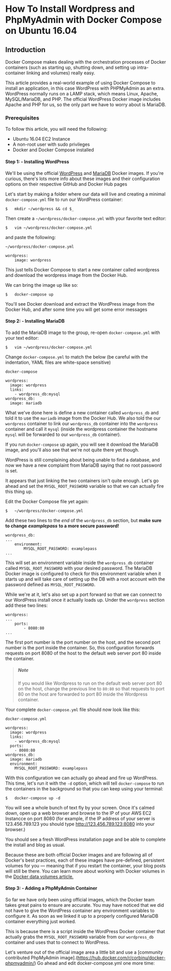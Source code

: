 # How To Install Wordpress and PhpMyAdmin with Docker Compose on Ubuntu 16.04

## Introduction

Docker Compose makes dealing with the orchestration processes of Docker containers (such as starting up, shutting down, and setting up intra-container linking and volumes) really easy.

This article provides a real-world example of using Docker Compose to install an application, in this case WordPress with PHPMyAdmin as an extra. WordPress normally runs on a LAMP stack, which means Linux, Apache, MySQL/MariaDB, and PHP. The official WordPress Docker image includes Apache and PHP for us, so the only part we have to worry about is MariaDB.

### Prerequisites

To follow this article, you will need the following:

-	Ubuntu 16.04 EC2 Instance
-	A non-root user with sudo privileges
-	Docker and Docker Compose installed

#### Step 1:	-	Installing WordPress

We'll be using the official [WordPress](https://hub.docker.com/_/wordpress/]) and [MariaDB](https://hub.docker.com/_/mariadb/) Docker images. If you're curious, there's lots more info about these images and their configuration options on their respective GitHub and Docker Hub pages

Let's start by making a folder where our data will live and creating a minimal `docker-compose.yml` file to run our WordPress container:
```
$	mkdir ~/wordpress && cd $_
```

Then create a `~/wordpress/docker-compose.yml` with your favorite text editor:
```
$	vim ~/wordpress/docker-compose.yml
```
and paste the following:
```
~/wordpress/docker-compose.yml

wordpress:
	image: wordpress
```

This just tells Docker Compose to start a new container called wordpress and download the wordpress image from the Docker Hub.

We can bring the image up like so:
```
$	docker-compose up
```

You'll see Docker download and extract the WordPress image from the Docker Hub, and after some time you will get some error messages

#### Step 2:	-	Installing MariaDB

To add the MariaDB image to the group, re-open `docker-compose.yml` with your text editor:
```
$	vim ~/wordpress/docker-compose.yml
```

Change `docker-compose.yml` to match the below (be careful with the indentation, YAML files are white-space sensitive)

```
docker-compose

wordpress:
  image: wordpress
  links:
    - wordpress_db:mysql
wordpress_db:
  image: mariadb
 ```

What we've done here is define a new container called `wordpress_db` and told it to use the `mariadb` image from the Docker Hub. We also told the our `wordpress` container to link our `wordpress_db` container into the `wordpress` container and call it `mysql` (inside the wordpress container the hostname `mysql` will be forwarded to our `wordpress_db` container).

If you run `docker-compose` up again, you will see it download the MariaDB image, and you'll also see that we're not quite there yet though.

WordPress is still complaining about being unable to find a database, and now we have a new complaint from MariaDB saying that no root password is set.

It appears that just linking the two containers isn't quite enough. Let's go ahead and set the `MYSQL_ROOT_PASSWORD` variable so that we can actually fire this thing up.

Edit the Docker Compose file yet again:

```
$	~/wordpress/docker-compose.yml
```

Add these two lines to the _end_ of the `wordpress_db` section, but **make sure to change** ***examplepass*** **to a more secure password!**

```
wordpress_db:
...
	environment:
		MYSQL_ROOT_PASSWORD: examplepass
...
```

This will set an environment variable inside the `wordpress_db` container called `MYSQL_ROOT_PASSWORD` with your desired password. The MariaDB Docker image is configured to check for this environment variable when it starts up and will take care of setting up the DB with a root account with the password defined as `MYSQL_ROOT_PASSWORD`.

While we're at it, let's also set up a port forward so that we can connect to our WordPress install once it actually loads up. Under the `wordpress` section add these two lines:

```
wordpress:
...
	ports:
		- 8080:80
...
```

The first port number is the port number on the host, and the second port number is the port inside the container. So, this configuration forwards requests on port 8080 of the host to the default web server port 80 inside the container.

>##### Note
> If you would like Wordpress to run on the default web server port 80 on the host, change the previous line to `80:80` so that requests to port 80 on the host are forwarded to port 80 inside the Wordpress container.

Your complete `docker-compose.yml` file should now look like this:

```
docker-compose.yml

wordpress:
  image: wordpress
  links:
    - wordpress_db:mysql
  ports:
    - 8080:80
wordpress_db:
  image: mariadb
  environment:
    MYSQL_ROOT_PASSWORD: examplepass
```

With this configuration we can actually go ahead and fire up WordPress. This time, let's run it with the `-d` option, which will tell `docker-compose` to run the containers in the background so that you can keep using your terminal:

```
$	docker-compose up -d
```
You will see a whole bunch of text fly by your screen. Once it's calmed down, open up a web browser and browse to the IP of your AWS EC2 Instancce on port 8080 (for example, if the IP address of your server is 123.456.789.123 you should type http://123.456.789.123:8080 into your browser.)

You should see a fresh WordPress installation page and be able to complete the install and blog as usual.

Because these are both official Docker images and are following all of Docker's best practices, each of these images have pre-defined, persistent volumes for you — meaning that if you restart the container, your blog posts will still be there. You can learn more about working with Docker volumes in the [Docker data volumes article.](https://github.com/kbab6aoo/HowToArticles/blob/myHowToArticles/workingWithDockerDataVolumes_16_04.md)

#### Step 3:	-	Adding a PhpMyAdmin Container

So far we have only been using official images, which the Docker team takes great pains to ensure are accurate. You may have noticed that we did not have to give the WordPress container any environment variables to configure it. As soon as we linked it up to a properly configured MariaDB container everything just worked.

This is because there is a script inside the WordPress Docker container that actually grabs the `MYSQL_ROOT_PASSWORD` variable from our `wordpress_db`	 container and uses that to connect to WordPress.

Let's venture out of the official image area a little bit and use a [community contributed PhpMyAdmin image].(https://hub.docker.com/r/corbinu/docker-phpmyadmin/) Go ahead and edit docker-compose.yml one more time:

	


























































